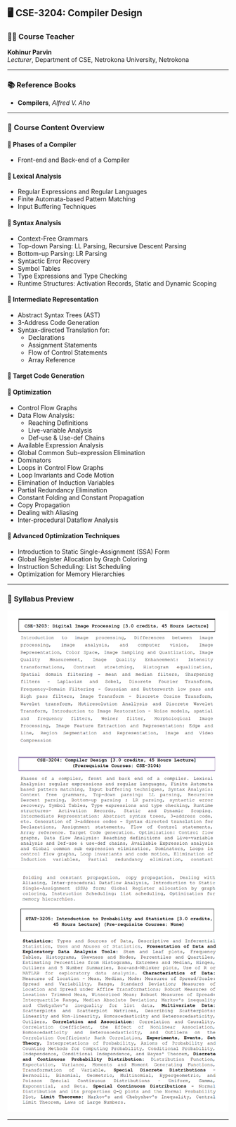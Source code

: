 ## 🖥️ **CSE-3204: Compiler Design**

### 👨‍🏫 **Course Teacher**  
**Kohinur Parvin**  
*Lecturer*, Department of CSE, Netrokona University, Netrokona

---

### 📚 **Reference Books**  
- **Compilers**, *Alfred V. Aho*  

---

### 🧩 **Course Content Overview**

#### 🔹 **Phases of a Compiler**  
- Front-end and Back-end of a Compiler  

#### 🔹 **Lexical Analysis**  
- Regular Expressions and Regular Languages  
- Finite Automata-based Pattern Matching  
- Input Buffering Techniques  

#### 🔹 **Syntax Analysis**  
- Context-Free Grammars  
- Top-down Parsing: LL Parsing, Recursive Descent Parsing  
- Bottom-up Parsing: LR Parsing  
- Syntactic Error Recovery  
- Symbol Tables  
- Type Expressions and Type Checking  
- Runtime Structures: Activation Records, Static and Dynamic Scoping  

#### 🔹 **Intermediate Representation**  
- Abstract Syntax Trees (AST)  
- 3-Address Code Generation  
- Syntax-directed Translation for:
  - Declarations  
  - Assignment Statements  
  - Flow of Control Statements  
  - Array Reference  

#### 🔹 **Target Code Generation**

#### 🔹 **Optimization**  
- Control Flow Graphs  
- Data Flow Analysis:  
  - Reaching Definitions  
  - Live-variable Analysis  
  - Def-use & Use-def Chains  
- Available Expression Analysis  
- Global Common Sub-expression Elimination  
- Dominators  
- Loops in Control Flow Graphs  
- Loop Invariants and Code Motion  
- Elimination of Induction Variables  
- Partial Redundancy Elimination  
- Constant Folding and Constant Propagation  
- Copy Propagation  
- Dealing with Aliasing  
- Inter-procedural Dataflow Analysis  

#### 🔹 **Advanced Optimization Techniques**  
- Introduction to Static Single-Assignment (SSA) Form  
- Global Register Allocation by Graph Coloring  
- Instruction Scheduling: List Scheduling  
- Optimization for Memory Hierarchies  

---

### 🧾 **Syllabus Preview**  
![sy1](../extra/sy2.png)  
![sy2](../extra/sy3.png)

---